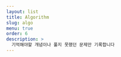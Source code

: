 ```yaml
---
layout: list
title: Algorithm
slug: algo
menu: true
order: 6
description: >
  기억해야할 개념이나 풀지 못했던 문제만 기록합니다
---
```

